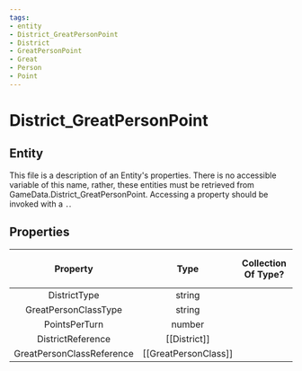 ```yaml
---
tags:
- entity
- District_GreatPersonPoint
- District
- GreatPersonPoint
- Great
- Person
- Point
---
```

# District_GreatPersonPoint
## Entity
This file is a description of an Entity's properties. There is no accessible variable of this name, rather, these entities must be retrieved from GameData.District_GreatPersonPoint. Accessing a property should be invoked with a `.`.
## Properties
|	Property	|	Type	|	Collection Of Type?	|	May Be Nil?	|	Default	|	References	|	Key	|	Notes	|
|	:-:	|	:-:	|	:-:	|	:-:	|	:-:	|	:-:	|	:-:	|	-:	|
|	DistrictType	|	string	|		|		|		|	[[District]].DistrictType	|		|	|
|	GreatPersonClassType	|	string	|		|		|		|	[[GreatPersonClass]].GreatPersonClassType	|		|	|
|	PointsPerTurn	|	number	|		|		|	0	|		|		|	|
|	DistrictReference	|	[[District]]	|		|	✓	|		|		|		|	|
|	GreatPersonClassReference	|	[[GreatPersonClass]]	|		|	✓	|		|		|		|	|
